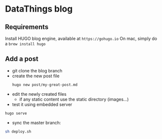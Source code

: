# DataThings blog

## Requirements

Install HUGO blog engine, available at `https://gohugo.io`
On mac, simply do a `brew install hugo`

## Add a post

- git clone the blog branch
- create the new post file
  ```sh
  hugo new post/my-great-post.md
  ```
- edit the newly created files
  - if any static content use the static directory (images...)
- test it using embedded server
```sh
hugo serve
```
- sync the master branch:
```sh
sh deploy.sh
```
